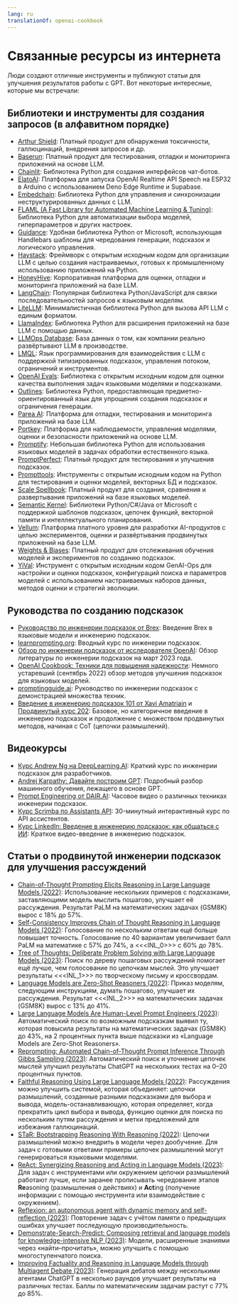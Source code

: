 ```yaml
---
lang: ru
translationOf: openai-cookbook
---
```


# Связанные ресурсы из интернета

Люди создают отличные инструменты и публикуют статьи для улучшения результатов работы с GPT. Вот некоторые интересные, которые мы встречали:

## Библиотеки и инструменты для создания запросов (в алфавитном порядке)

- [Arthur Shield](https://www.arthur.ai/get-started): Платный продукт для обнаружения токсичности, галлюцинаций, внедрения запросов и др.
- [Baserun](https://baserun.ai/): Платный продукт для тестирования, отладки и мониторинга приложений на основе LLM.
- [Chainlit](https://docs.chainlit.io/overview): Библиотека Python для создания интерфейсов чат-ботов.
- [ElatoAI](https://github.com/akdeb/ElatoAI): Платформа для запуска OpenAI Realtime API Speech на ESP32 в Arduino с использованием Deno Edge Runtime и Supabase.
- [Embedchain](https://github.com/embedchain/embedchain): Библиотека Python для управления и синхронизации неструктурированных данных с LLM.
- [FLAML (A Fast Library for Automated Machine Learning & Tuning)](https://microsoft.github.io/FLAML/docs/Getting-Started/): Библиотека Python для автоматизации выбора моделей, гиперпараметров и других настроек.
- [Guidance](https://github.com/microsoft/guidance): Удобная библиотека Python от Microsoft, использующая Handlebars шаблоны для чередования генерации, подсказок и логического управления.
- [Haystack](https://github.com/deepset-ai/haystack): Фреймворк с открытым исходным кодом для организации LLM с целью создания настраиваемых, готовых к промышленному использованию приложений на Python.
- [HoneyHive](https://honeyhive.ai): Корпоративная платформа для оценки, отладки и мониторинга приложений на базе LLM.
- [LangChain](https://github.com/hwchase17/langchain): Популярная библиотека Python/JavaScript для связки последовательностей запросов к языковым моделям.
- [LiteLLM](https://github.com/BerriAI/litellm): Минималистичная библиотека Python для вызова API LLM с единым форматом.
- [LlamaIndex](https://github.com/jerryjliu/llama_index): Библиотека Python для расширения приложений на базе LLM с помощью данных.
- [LLMOps Database](https://www.reddit.com/r/LocalLLaMA/comments/1h4u7au/a_nobs_database_of_how_companies_actually_deploy/): База данных о том, как компании реально развёртывают LLM в производстве.
- [LMQL](https://lmql.ai): Язык программирования для взаимодействия с LLM с поддержкой типизированных подсказок, управления потоком, ограничений и инструментов.
- [OpenAI Evals](https://github.com/openai/evals): Библиотека с открытым исходным кодом для оценки качества выполнения задач языковыми моделями и подсказками.
- [Outlines](https://github.com/normal-computing/outlines): Библиотека Python, предоставляющая предметно-ориентированный язык для упрощения создания подсказок и ограничения генерации.
- [Parea AI](https://www.parea.ai): Платформа для отладки, тестирования и мониторинга приложений на базе LLM.
- [Portkey](https://portkey.ai/): Платформа для наблюдаемости, управления моделями, оценки и безопасности приложений на основе LLM.
- [Promptify](https://github.com/promptslab/Promptify): Небольшая библиотека Python для использования языковых моделей в задачах обработки естественного языка.
- [PromptPerfect](https://promptperfect.jina.ai/prompts): Платный продукт для тестирования и улучшения подсказок.
- [Prompttools](https://github.com/hegelai/prompttools): Инструменты с открытым исходным кодом на Python для тестирования и оценки моделей, векторных БД и подсказок.
- [Scale Spellbook](https://scale.com/spellbook): Платный продукт для создания, сравнения и развертывания приложений на базе языковых моделей.
- [Semantic Kernel](https://github.com/microsoft/semantic-kernel): Библиотеки Python/C#/Java от Microsoft с поддержкой шаблонов подсказок, цепочек функций, векторной памяти и интеллектуального планирования.
- [Vellum](https://www.vellum.ai/): Платформа платного уровня для разработки AI-продуктов с целью экспериментов, оценки и развёртывания продвинутых приложений на базе LLM.
- [Weights & Biases](https://wandb.ai/site/solutions/llmops): Платный продукт для отслеживания обучения моделей и экспериментов по созданию подсказок.
- [YiVal](https://github.com/YiVal/YiVal): Инструмент с открытым исходным кодом GenAI-Ops для настройки и оценки подсказок, конфигураций поиска и параметров моделей с использованием настраиваемых наборов данных, методов оценки и стратегий эволюции.

## Руководства по созданию подсказок

- [Руководство по инженерии подсказок от Brex](https://github.com/brexhq/prompt-engineering): Введение Brex в языковые модели и инженерию подсказок.
- [learnprompting.org](https://learnprompting.org/): Вводный курс по инженерии подсказок.
- [Обзор по инженерии подсказок от исследователя OpenAI](https://lilianweng.github.io/posts/2023-03-15-prompt-engineering/): Обзор литературы по инженерии подсказок на март 2023 года.
- [OpenAI Cookbook: Техники для повышения надежности](https://cookbook.openai.com/articles/techniques_to_improve_reliability): Немного устаревший (сентябрь 2022) обзор методов улучшения подсказок для языковых моделей.
- [promptingguide.ai](https://www.promptingguide.ai/): Руководство по инженерии подсказок с демонстрацией множества техник.
- [Введение в инженерию подсказок 101 от Xavi Amatriain](https://amatriain.net/blog/PromptEngineering) и [Продвинутый курс 202](https://amatriain.net/blog/prompt201): Базовое, но категоричное введение в инженерию подсказок и продолжение с множеством продвинутых методов, начиная с CoT (цепочки размышлений).

## Видеокурсы

- [Курс Andrew Ng на DeepLearning.AI](https://www.deeplearning.ai/short-courses/chatgpt-prompt-engineering-for-developers/): Краткий курс по инженерии подсказок для разработчиков.
- [Andrej Karpathy: Давайте построим GPT](https://www.youtube.com/watch?v=kCc8FmEb1nY): Подробный разбор машинного обучения, лежащего в основе GPT.
- [Prompt Engineering от DAIR.AI](https://www.youtube.com/watch?v=dOxUroR57xs): Часовое видео о различных техниках инженерии подсказок.
- [Курс Scrimba по Assistants API](https://scrimba.com/learn/openaiassistants): 30-минутный интерактивный курс по API ассистентов.
- [Курс LinkedIn: Введение в инженерию подсказок: как общаться с ИИ](https://www.linkedin.com/learning/prompt-engineering-how-to-talk-to-the-ais/talking-to-the-ais?u=0): Краткое видео-введение в инженерию подсказок.

## Статьи о продвинутой инженерии подсказок для улучшения рассуждений

- [Chain-of-Thought Prompting Elicits Reasoning in Large Language Models (2022)](https://arxiv.org/abs/2201.11903): Использование нескольких примеров с подсказками, заставляющими модель мыслить пошагово, улучшает её рассуждения. Результат PaLM на математических задачах (GSM8K) вырос с 18% до 57%.
- [Self-Consistency Improves Chain of Thought Reasoning in Language Models (2022)](https://arxiv.org/abs/2203.11171): Голосование по нескольким ответам ещё больше повышает точность. Голосование по 40 вариантам увеличивает балл PaLM на математике с 57% до 74%, а &lt;&lt;&lt;INL_0>>> с 60% до 78%.
- [Tree of Thoughts: Deliberate Problem Solving with Large Language Models (2023)](https://arxiv.org/abs/2305.10601): Поиск по дереву пошаговых рассуждений помогает ещё лучше, чем голосование по цепочкам мыслей. Это улучшает результаты &lt;&lt;&lt;INL_1>>> по творческому письму и кроссвордам.
- [Language Models are Zero-Shot Reasoners (2022)](https://arxiv.org/abs/2205.11916): Приказ моделям, следующим инструкциям, думать пошагово, улучшает их рассуждения. Результат &lt;&lt;&lt;INL_2>>> на математических задачах (GSM8K) вырос с 13% до 41%.
- [Large Language Models Are Human-Level Prompt Engineers (2023)](https://arxiv.org/abs/2211.01910): Автоматический поиск по возможным подсказкам выявил ту, которая повысила результаты на математических задачах (GSM8K) до 43%, на 2 процентных пункта выше подсказки из «Language Models are Zero-Shot Reasoners».
- [Reprompting: Automated Chain-of-Thought Prompt Inference Through Gibbs Sampling (2023)](https://arxiv.org/abs/2305.09993): Автоматический поиск и уточнение цепочек мыслей улучшил результаты ChatGPT на нескольких тестах на 0–20 процентных пунктов.
- [Faithful Reasoning Using Large Language Models (2022)](https://arxiv.org/abs/2208.14271): Рассуждения можно улучшить системой, которая объединяет: цепочки размышлений, созданные разными подсказками для выбора и вывода, модель-останавливающую, которая определяет, когда прекратить цикл выбора и вывода, функцию оценки для поиска по нескольким путям рассуждения и метки предложений для избежания галлюцинаций.
- [STaR: Bootstrapping Reasoning With Reasoning (2022)](https://arxiv.org/abs/2203.14465): Цепочки размышлений можно внедрить в модели через дообучение. Для задач с готовыми ответами примеры цепочек размышлений могут генерироваться языковыми моделями.
- [ReAct: Synergizing Reasoning and Acting in Language Models (2023)](https://arxiv.org/abs/2210.03629): Для задач с инструментами или окружением цепочки размышлений работают лучше, если заранее прописывать чередование этапов **Re**asoning (размышления о действиях) и **Act**ing (получение информации с помощью инструмента или взаимодействие с окружением).
- [Reflexion: an autonomous agent with dynamic memory and self-reflection (2023)](https://arxiv.org/abs/2303.11366): Повторение задач с учётом памяти о предыдущих ошибках улучшает последующую производительность.
- [Demonstrate-Search-Predict: Composing retrieval and language models for knowledge-intensive NLP (2023)](https://arxiv.org/abs/2212.14024): Модели, расширенные знаниями через «найти–прочитать», можно улучшить с помощью многоступенчатого поиска.
- [Improving Factuality and Reasoning in Language Models through Multiagent Debate (2023)](https://arxiv.org/abs/2305.14325): Генерация дебатов между несколькими агентами ChatGPT в несколько раундов улучшает результаты на различных тестах. Баллы по математическим задачам растут с 77% до 85%.